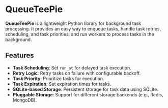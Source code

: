 # QueueTeePie

**QueueTeePie** is a lightweight Python library for background task processing. It provides an easy way to enqueue tasks, handle task retries, scheduling, and task priorities, and run workers to process tasks in the background.

## Features

- **Task Scheduling**: Set `run_at` for delayed task execution.
- **Retry Logic**: Retry tasks on failure with configurable backoff.
- **Task Priority**: Prioritize tasks for execution.
- **Task Expiration**: Set expiration times for tasks.
- **SQLite-based Storage**: Persistent storage for task data using SQLite.
- **Pluggable Storage**: Support for different storage backends (e.g., Redis, MongoDB).

